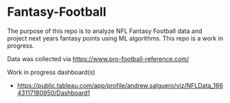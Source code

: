 # Fantasy-Football

The purpose of this repo is to analyze NFL Fantasy Football data and project next years fantasy points using ML algorithms. This repo is a work in progress.

Data was collected via https://www.pro-football-reference.com/

Work in progress dashboard(s)
- https://public.tableau.com/app/profile/andrew.salguero/viz/NFLData_16643117180950/Dashboard1
